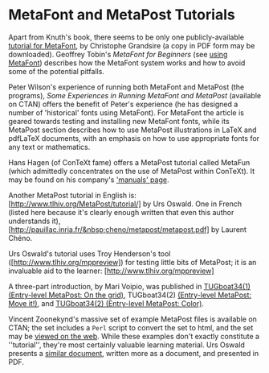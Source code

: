 # MetaFont and MetaPost Tutorials

Apart from Knuth's book, there seems to be only one publicly-available
[tutorial for MetaFont](http://metafont.tutorial.free.fr/), by
Christophe Grandsire (a copy in PDF form may be downloaded).
Geoffrey Tobin's _MetaFont for Beginners_ 
(see [using MetaFont](./FAQ-useMF.html)) describes how the MetaFont
system works and how to avoid some of the potential pitfalls.

Peter Wilson's experience of running both MetaFont and MetaPost (the
programs), _Some Experiences in Running MetaFont and MetaPost_
(available on CTAN) offers the benefit of Peter's experience (he
has designed a 
number of 'historical' fonts using MetaFont).  For MetaFont the article is
geared towards testing and installing new MetaFont fonts, while its MetaPost
section describes how to use MetaPost illustrations in LaTeX and
pdfLaTeX documents, with an emphasis on how to use appropriate
fonts for any text or mathematics.

Hans Hagen (of ConTeXt fame) offers a MetaPost tutorial called
MetaFun (which admittedly concentrates on the use of MetaPost within
ConTeXt).  It may be found on his company's 
['manuals' page](http://www.pragma-ade.com/general/manuals/metafun-p.pdf).

Another MetaPost tutorial in English is: 
[http://www.tlhiv.org/MetaPost/tutorial/] by Urs Oswald.
One in French (listed here because it's clearly enough written
that even this author understands it),
[http://pauillac.inria.fr/&nbsp;cheno/metapost/metapost.pdf]
by Laurent Ch&eacute;no.

Urs Oswald's tutorial uses Troy Henderson's tool
([http://www.tlhiv.org/mppreview]) for testing little bits of
MetaPost; it is an invaluable aid to the learner:
[http://www.tlhiv.org/mppreview]

A three-part introduction, by Mari Voipio, was published in
[TUGboat34(1) (Entry-level MetaPost: On the grid)](http://tug.org/TUGboat/intromp/tb106voipio-grid.pdf),
TUGboat34(2)
[(Entry-level MetaPost: Move it!)](http://tug.org/TUGboat/intromp/tb107voipio-moveit.pdf), and
[TUGboat34(2) (Entry-level MetaPost: Color)](http://tug.org/TUGboat/intromp/tb108voipio-color.pdf).

Vincent Zoonekynd's massive set of example MetaPost files is available on
CTAN; the set includes a `Perl` script to convert the
set to html, and the set may be 
[viewed on the web](http://zoonek.free.fr/LaTeX/Metapost/metapost.html).
While these examples don't exactly constitute a ''tutorial'', they're
most certainly valuable learning material.  Urs Oswald presents a
[similar document](http://www.ursoswald.ch/metapost/tutorial.pdf),
written more as a document, and presented in PDF.

